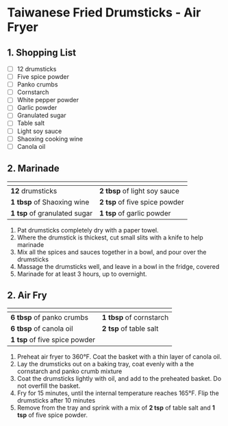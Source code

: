 # Taiwanese Fried Drumsticks - Air Fryer

## 1. Shopping List
- [ ] 12 drumsticks
- [ ] Five spice powder
- [ ] Panko crumbs
- [ ] Cornstarch
- [ ] White pepper powder
- [ ] Garlic powder
- [ ] Granulated sugar
- [ ] Table salt
- [ ] Light soy sauce
- [ ] Shaoxing cooking wine
- [ ] Canola oil

## 2. Marinade
|<!-- -->|<!-- -->|
|---|---|
| **12** drumsticks | **2 tbsp** of light soy sauce |
| **1 tbsp** of Shaoxing wine | **2 tsp** of five spice powder |
| **1 tsp** of granulated sugar | **1 tsp** of garlic powder |

1. Pat drumsticks completely dry with a paper towel.
2. Where the drumstick is thickest, cut small slits with a knife to help marinade
3. Mix all the spices and sauces together in a bowl, and pour over the drumsticks
4. Massage the drumsticks well, and leave in a bowl in the fridge, covered
5. Marinade for at least 3 hours, up to overnight.

## 2. Air Fry
|<!-- -->|<!-- -->|
|---|---|
| **6 tbsp** of panko crumbs | **1 tbsp** of cornstarch |
| **6 tbsp** of canola oil | **2 tsp** of table salt |
| **1 tsp** of five spice powder | |

1. Preheat air fryer to 360°F. Coat the basket with a thin layer of canola oil.
2. Lay the drumsticks out on a baking tray, coat evenly with a the cornstarch and panko crumb mixture
3. Coat the drumsticks lightly with  oil, and add to the preheated basket. Do not overfill the basket.
4. Fry for 15 minutes, until the internal temperature reaches 165°F. Flip the drumsticks after 10 minutes
5. Remove from the tray and sprink with a mix of **2 tsp** of table salt and **1 tsp** of five spice powder.